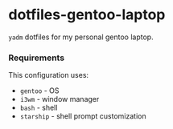 # dotfiles-gentoo-laptop

`yadm` dotfiles for my personal gentoo laptop.

### Requirements

This configuration uses:

- `gentoo` - OS
- `i3wm` - window manager
- `bash` - shell
- `starship` - shell prompt customization

